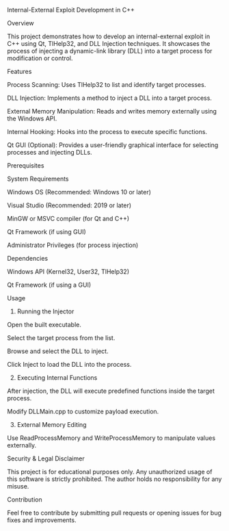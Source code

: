 Internal-External Exploit Development in C++

Overview

This project demonstrates how to develop an internal-external exploit in C++ using Qt, TlHelp32, and DLL Injection techniques. It showcases the process of injecting a dynamic-link library (DLL) into a target process for modification or control.

Features

Process Scanning: Uses TlHelp32 to list and identify target processes.

DLL Injection: Implements a method to inject a DLL into a target process.

External Memory Manipulation: Reads and writes memory externally using the Windows API.

Internal Hooking: Hooks into the process to execute specific functions.

Qt GUI (Optional): Provides a user-friendly graphical interface for selecting processes and injecting DLLs.

Prerequisites

System Requirements

Windows OS (Recommended: Windows 10 or later)

Visual Studio (Recommended: 2019 or later)

MinGW or MSVC compiler (for Qt and C++)

Qt Framework (if using GUI)

Administrator Privileges (for process injection)

Dependencies

Windows API (Kernel32, User32, TlHelp32)

Qt Framework (if using a GUI)

Usage

1. Running the Injector

Open the built executable.

Select the target process from the list.

Browse and select the DLL to inject.

Click Inject to load the DLL into the process.

2. Executing Internal Functions

After injection, the DLL will execute predefined functions inside the target process.

Modify DLLMain.cpp to customize payload execution.

3. External Memory Editing

Use ReadProcessMemory and WriteProcessMemory to manipulate values externally.

Security & Legal Disclaimer

This project is for educational purposes only. Any unauthorized usage of this software is strictly prohibited. The author holds no responsibility for any misuse.

Contribution

Feel free to contribute by submitting pull requests or opening issues for bug fixes and improvements.
